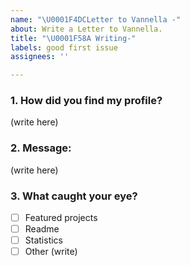 ```yaml
---
name: "\U0001F4DCLetter to Vannella -"
about: Write a Letter to Vannella.
title: "\U0001F58A Writing-"
labels: good first issue
assignees: ''

---
```


### 1.  How did you find my profile?
(write here)

### 2. Message:
(write here)

### 3.  What caught your eye?
   - [ ] Featured projects
   - [ ] Readme
   - [ ] Statistics
   - [ ] Other (write)
